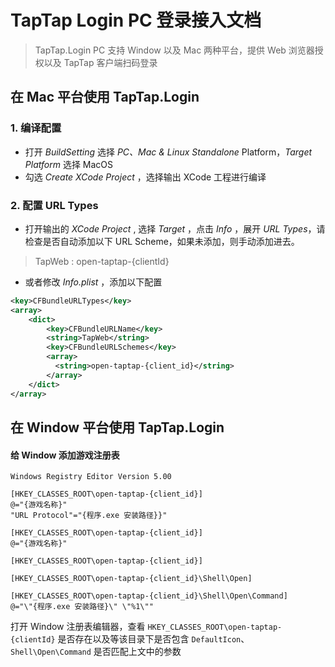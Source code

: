 # TapTap Login PC 登录接入文档

> TapTap.Login PC 支持 Window 以及 Mac 两种平台，提供 Web 浏览器授权以及 TapTap 客户端扫码登录


## 在 Mac 平台使用 TapTap.Login

### 1. 编译配置

* 打开 *BuildSetting* 选择 *PC、Mac & Linux Standalone* Platform，*Target Platform* 选择 MacOS
* 勾选 *Create XCode Project* ，选择输出 XCode 工程进行编译

### 2. 配置 URL Types

* 打开输出的 *XCode Project* , 选择 *Target* ，点击 *Info* ，展开 *URL Types*，请检查是否自动添加以下 URL Scheme，如果未添加，则手动添加进去。
> TapWeb : open-taptap-{clientId}

* 或者修改 *Info.plist* ，添加以下配置

```xml
<key>CFBundleURLTypes</key>
<array>
    <dict>
        <key>CFBundleURLName</key>
        <string>TapWeb</string>
        <key>CFBundleURLSchemes</key>
        <array>
          <string>open-taptap-{client_id}</string>
        </array>
    </dict>
</array>
```

## 在 Window 平台使用 TapTap.Login

#### 给 Window 添加游戏注册表

```
Windows Registry Editor Version 5.00

[HKEY_CLASSES_ROOT\open-taptap-{client_id}]
@="{游戏名称}"
"URL Protocol"="{程序.exe 安装路径}}"

[HKEY_CLASSES_ROOT\open-taptap-{client_id}]
@="{游戏名称}"

[HKEY_CLASSES_ROOT\open-taptap-{client_id}]

[HKEY_CLASSES_ROOT\open-taptap-{client_id}\Shell\Open]

[HKEY_CLASSES_ROOT\open-taptap-{client_id}\Shell\Open\Command]
@="\"{程序.exe 安装路径}\" \"%1\""

```

打开 Window 注册表编辑器，查看 `HKEY_CLASSES_ROOT\open-taptap-{clientId}` 是否存在以及等该目录下是否包含 `DefaultIcon`、`Shell\Open\Command` 是否匹配上文中的参数




